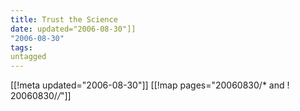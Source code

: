 ```yaml
---
title: Trust the Science
date: updated="2006-08-30"]]
"2006-08-30"
tags:
untagged
---
```

[[!meta updated="2006-08-30"]]
[[!map pages="20060830/* and ! 20060830/*/*"]]
